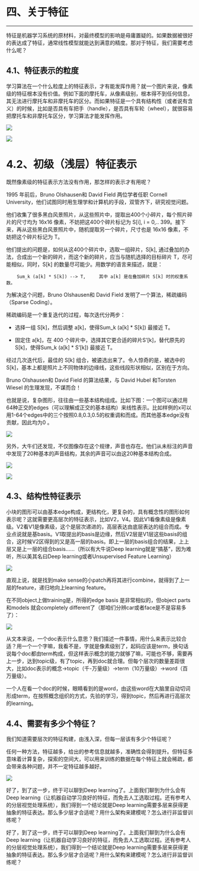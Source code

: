 # 四、关于特征

---

特征是机器学习系统的原材料，对最终模型的影响是毋庸置疑的。如果数据被很好的表达成了特征，通常线性模型就能达到满意的精度。那对于特征，我们需要考虑什么呢？

## 4.1、特征表示的粒度

学习算法在一个什么粒度上的特征表示，才有能发挥作用？就一个图片来说，像素级的特征根本没有价值。例如下面的摩托车，从像素级别，根本得不到任何信息，其无法进行摩托车和非摩托车的区分。而如果特征是一个具有结构性（或者说有含义）的时候，比如是否具有车把手（handle），是否具有车轮（wheel），就很容易把摩托车和非摩托车区分，学习算法才能发挥作用。

![](/images/1365438575_9396.jpg)


 ![](/images/1365438590_4831.jpg)

 

# 4.2、初级（浅层）特征表示

既然像素级的特征表示方法没有作用，那怎样的表示才有用呢？

1995 年前后，Bruno Olshausen和 David Field 两位学者任职 Cornell University，他们试图同时用生理学和计算机的手段，双管齐下，研究视觉问题。

他们收集了很多黑白风景照片，从这些照片中，提取出400个小碎片，每个照片碎片的尺寸均为 16x16 像素，不妨把这400个碎片标记为 S[i], i = 0,.. 399。接下来，再从这些黑白风景照片中，随机提取另一个碎片，尺寸也是 16x16 像素，不妨把这个碎片标记为 T。

他们提出的问题是，如何从这400个碎片中，选取一组碎片，S[k], 通过叠加的办法，合成出一个新的碎片，而这个新的碎片，应当与随机选择的目标碎片 T，尽可能相似，同时，S[k] 的数量尽可能少。用数学的语言来描述，就是：

        Sum_k (a[k] * S[k]) --> T,     其中 a[k] 是在叠加碎片 S[k] 时的权重系数。

为解决这个问题，Bruno Olshausen和 David Field 发明了一个算法，稀疏编码（Sparse Coding）。

稀疏编码是一个重复迭代的过程，每次迭代分两步：

* 选择一组 S[k]，然后调整 a[k]，使得Sum_k (a[k] * S[k]) 最接近 T。

* 固定住 a[k]，在 400 个碎片中，选择其它更合适的碎片S’[k]，替代原先的 S[k]，使得Sum_k (a[k] * S’[k]) 最接近 T。

经过几次迭代后，最佳的 S[k] 组合，被遴选出来了。令人惊奇的是，被选中的 S[k]，基本上都是照片上不同物体的边缘线，这些线段形状相似，区别在于方向。

Bruno Olshausen和 David Field 的算法结果，与 David Hubel 和Torsten Wiesel 的生理发现，不谋而合！

也就是说，复杂图形，往往由一些基本结构组成。比如下图：一个图可以通过用64种正交的edges（可以理解成正交的基本结构）来线性表示。比如样例的x可以用1-64个edges中的三个按照0.8,0.3,0.5的权重调和而成。而其他基本edge没有贡献，因此均为0 。

![](/images/1365438649_2577.jpg)


另外，大牛们还发现，不仅图像存在这个规律，声音也存在。他们从未标注的声音中发现了20种基本的声音结构，其余的声音可以由这20种基本结构合成。

![](/images/1365438664_7093.jpg)



![](/images/1365438678_4293.jpg)
 

 

## 4.3、结构性特征表示

小块的图形可以由基本edge构成，更结构化，更复杂的，具有概念性的图形如何表示呢？这就需要更高层次的特征表示，比如V2，V4。因此V1看像素级是像素级。V2看V1是像素级，这个是层次递进的，高层表达由底层表达的组合而成。专业点说就是基basis。V1取提出的basis是边缘，然后V2层是V1层这些basis的组合，这时候V2区得到的又是高一层的basis。即上一层的basis组合的结果，上上层又是上一层的组合basis……（所以有大牛说Deep learning就是“搞基”，因为难听，所以美其名曰Deep learning或者Unsupervised Feature Learning）

![](/images/1365438722_9668.jpg)


直观上说，就是找到make sense的小patch再将其进行combine，就得到了上一层的feature，递归地向上learning feature。

在不同object上做training是，所得的edge basis 是非常相似的，但object parts和models 就会completely different了（那咱们分辨car或者face是不是容易多了）：

![](/images/1365438750_9009.jpg)


从文本来说，一个doc表示什么意思？我们描述一件事情，用什么来表示比较合适？用一个一个字嘛，我看不是，字就是像素级别了，起码应该是term，换句话说每个doc都由term构成，但这样表示概念的能力就够了嘛，可能也不够，需要再上一步，达到topic级，有了topic，再到doc就合理。但每个层次的数量差距很大，比如doc表示的概念->topic（千-万量级）->term（10万量级）->word（百万量级）。

一个人在看一个doc的时候，眼睛看到的是word，由这些word在大脑里自动切词形成term，在按照概念组织的方式，先验的学习，得到topic，然后再进行高层次的learning。

 

## 4.4、需要有多少个特征？

我们知道需要层次的特征构建，由浅入深，但每一层该有多少个特征呢？

任何一种方法，特征越多，给出的参考信息就越多，准确性会得到提升。但特征多意味着计算复杂，探索的空间大，可以用来训练的数据在每个特征上就会稀疏，都会带来各种问题，并不一定特征越多越好。


 ![](/images/1365438778_9193.jpg)

      

好了，到了这一步，终于可以聊到Deep learning了。上面我们聊到为什么会有Deep learning（让机器自动学习良好的特征，而免去人工选取过程。还有参考人的分层视觉处理系统），我们得到一个结论就是Deep learning需要多层来获得更抽象的特征表达。那么多少层才合适呢？用什么架构来建模呢？怎么进行非监督训练呢？
       
好了，到了这一步，终于可以聊到Deep learning了。上面我们聊到为什么会有Deep learning（让机器自动学习良好的特征，而免去人工选取过程。还有参考人的分层视觉处理系统），我们得到一个结论就是Deep learning需要多层来获得更抽象的特征表达。那么多少层才合适呢？用什么架构来建模呢？怎么进行非监督训练呢？